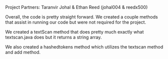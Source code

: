 Project Partners: Taranvir Johal & Ethan Reed (johal004 & reedx500)

Overall, the code is pretty straight forward. We created a couple methods that assist in running our code but were not required for the project.

We created a textScan method that does pretty much exactly what textscan.java does but it returns a string array.

We also created a hashedtokens method which utilizes the textscan method and add method.


